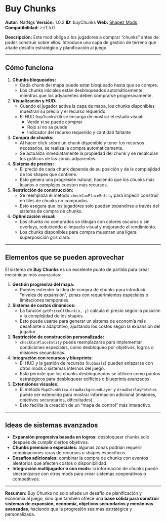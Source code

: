 # Buy Chunks

**Autor:** NatNgs
 **Versión:** 1.0.2
 **ID:** buyChunks
 **Web:** [Shapez Mods](https://github.com/NatNgs/shapez-mods)
 **Compatibilidad:** >=1.5.0

**Descripción:**
 Este mod obliga a los jugadores a comprar “chunks” antes de poder construir sobre ellos. Introduce una capa de gestión de terreno que añade desafío estratégico y planificación al juego.

------

## Cómo funciona

1. **Chunks bloqueados:**
   - Cada chunk del mapa puede estar bloqueado hasta que se compre.
   - Los chunks iniciales están desbloqueados automáticamente, mientras que los adyacentes deben comprarse progresivamente.
2. **Visualización y HUD:**
   - Cuando el jugador activa la capa de mapa, los chunks disponibles muestran su precio y el recurso requerido.
   - El HUD `BuyChunksHUD` se encarga de mostrar el estado visual:
     - Verde si se puede comprar
     - Rojo si no se puede
     - Indicador del recurso requerido y cantidad faltante
3. **Compra de chunks:**
   - Al hacer click sobre un chunk disponible y tener los recursos necesarios, se realiza la compra automáticamente.
   - Se actualiza inmediatamente la propiedad del chunk y se recalculan los gráficos de las zonas adyacentes.
4. **Sistema de precios:**
   - El precio de cada chunk depende de su posición y de la complejidad de los shapes que contiene.
   - Esto genera una progresión natural, haciendo que los chunks más lejanos o complejos cuesten más recursos.
5. **Restricción de construcción:**
   - Se reemplaza el método `checkCanPlaceEntity` para impedir construir en tiles de chunks no comprados.
   - Esto asegura que los jugadores solo puedan expandirse a través del sistema de compra de chunks.
6. **Optimización visual:**
   - Los chunks no comprados se dibujan con colores oscuros y sin overlays, reduciendo el impacto visual y mejorando el rendimiento.
   - Los chunks disponibles para compra muestran una ligera superposición gris clara.

------

## Elementos que se pueden aprovechar

El sistema de **Buy Chunks** es un excelente punto de partida para crear mecánicas más avanzadas:

1. **Gestión progresiva del mapa:**
   - Puedes extender la idea de compra de chunks para introducir “niveles de expansión”, zonas con requerimientos especiales o limitaciones temporales.
2. **Sistema de costos dinámicos:**
   - La función `getPriceOfChunk(x, y)` calcula el precio según la posición y la complejidad de los shapes.
   - Esto puede usarse para generar un sistema de economía más desafiante o adaptativo, ajustando los costos según la expansión del jugador.
3. **Restricción de construcción personalizada:**
   - `checkCanPlaceEntity` puede reemplazarse para implementar condiciones especiales, como desbloqueo por objetivos, logros o misiones secundarias.
4. **Integración con recursos y blueprints:**
   - El HUD y la gestión de recursos (`hubGoals`) pueden enlazarse con otros mods o sistemas internos del juego.
   - Esto permite que los chunks desbloqueados se utilicen como puntos estratégicos para desbloquear edificios o blueprints avanzados.
5. **Extensiones visuales:**
   - El método `MapChunkView.drawBackgroundLayer` y `drawOverlayPatches` puede ser extendido para mostrar información adicional (misiones, objetivos secundarios, dificultades).
   - Esto facilita la creación de un “mapa de control” más interactivo.

------

## Ideas de sistemas avanzados

- **Expansión progresiva basada en logros:** desbloquear chunks solo después de cumplir ciertos objetivos.
- **Chunks premium o especiales:** algunas zonas podrían requerir combinaciones raras de recursos o shapes específicos.
- **Desafíos adicionales:** combinar la compra de chunks con eventos aleatorios que afecten costos o disponibilidad.
- **Integración multijugador o con mods:** la información de chunks puede sincronizarse con otros mods para crear sistemas cooperativos o competitivos.

------

**Resumen:**
 Buy Chunks no solo añade un desafío de planificación y economía al juego, sino que también ofrece una **base sólida para construir sistemas de expansión, economía, objetivos secundarios y mecánicas avanzadas**, haciendo que la progresión sea más estratégica y personalizada.